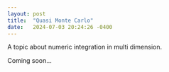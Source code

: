 ```yaml
---
layout: post
title:  "Quasi Monte Carlo"
date:   2024-07-03 20:24:26 -0400
---
```

A topic about numeric integration in multi dimension.

Coming soon...